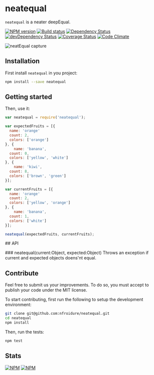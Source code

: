# neatequal

`neatequal` is a neater deepEqual.

[![NPM version](https://badge.fury.io/js/neatequal.png)](https://npmjs.org/package/neatequal) [![Build status](https://secure.travis-ci.org/nfroidure/neatequal.png)](https://travis-ci.org/nfroidure/neatequal) [![Dependency Status](https://david-dm.org/nfroidure/neatequal.png)](https://david-dm.org/nfroidure/neatequal) [![devDependency Status](https://david-dm.org/nfroidure/neatequal/dev-status.png)](https://david-dm.org/nfroidure/neatequal#info=devDependencies) [![Coverage Status](https://coveralls.io/repos/nfroidure/neatequal/badge.png?branch=master)](https://coveralls.io/r/nfroidure/neatequal?branch=master) [![Code Climate](https://codeclimate.com/github/nfroidure/neatequal.png)](https://codeclimate.com/github/nfroidure/neatequal)

![neatEqual capture](https://pbs.twimg.com/media/BdkpqTjCEAAOipY.png:large)

## Installation

First install `neatequal` in you project:
```sh
npm install --save neatequal
```

## Getting started

Then, use it:

```js
var neatequal = require('neatequal');

var expectedFruits = [{
  name: 'orange'
  count: 2,
  colors: ['orange']
}, {
	name: 'banana',
  count: 0,
  colors: ['yellow', 'white']
}, {
	name: 'kiwi',
  count: 8,
  colors: ['brown', 'green']
}];

var currentFruits = [{
  name: 'orange'
  count: 2,
  colors: ['yellow', 'orange']
}, {
	name: 'banana',
  count: 1,
  colors: ['white']
}];

neatequal(expectedFruits, currentFruits);
```


## API

### neatequal(current:Object, expected:Object)
Throws an exception if current and expected objects doens'nt equal.

## Contribute

Feel free to submit us your improvements. To do so, you must accept to publish
 your code under the MIT license.

To start contributing, first run the following to setup the development
 environment:
```sh
git clone git@github.com:nfroidure/neatequal.git
cd neatequal
npm install
```

Then, run the tests:
```sh
npm test
```

## Stats
[![NPM](https://nodei.co/npm/neatequal.png?downloads=true&stars=true)](https://nodei.co/npm/neatequal/)
[![NPM](https://nodei.co/npm-dl/neatequal.png)](https://nodei.co/npm/neatequal/)

